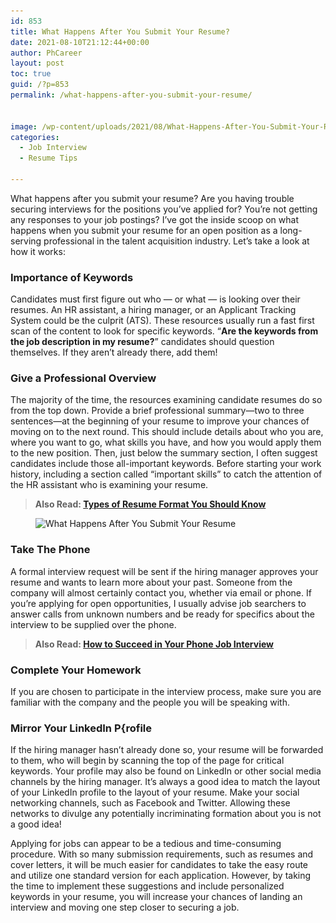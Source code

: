 ```yaml
---
id: 853
title: What Happens After You Submit Your Resume?
date: 2021-08-10T21:12:44+00:00
author: PhCareer
layout: post
toc: true
guid: /?p=853
permalink: /what-happens-after-you-submit-your-resume/


image: /wp-content/uploads/2021/08/What-Happens-After-You-Submit-Your-Resume.jpg
categories:
  - Job Interview
  - Resume Tips

---
```

What happens after you submit your resume? Are you having trouble securing interviews for the positions you&#8217;ve applied for? You&#8217;re not getting any responses to your job postings? I&#8217;ve got the inside scoop on what happens when you submit your resume for an open position as a long-serving professional in the talent acquisition industry. Let&#8217;s take a look at how it works:



### **Importance of Keywords**

Candidates must first figure out who — or what — is looking over their resumes. An HR assistant, a hiring manager, or an Applicant Tracking System could be the culprit (ATS). These resources usually run a fast first scan of the content to look for specific keywords. “**Are the keywords from the job description in my resume?**” candidates should question themselves. If they aren&#8217;t already there, add them!

### **Give a Professional Overview**

The majority of the time, the resources examining candidate resumes do so from the top down. Provide a brief professional summary—two to three sentences—at the beginning of your resume to improve your chances of moving on to the next round. This should include details about who you are, where you want to go, what skills you have, and how you would apply them to the new position. Then, just below the summary section, I often suggest candidates include those all-important keywords. Before starting your work history, including a section called &#8220;important skills&#8221; to catch the attention of the HR assistant who is examining your resume.

<blockquote class="wp-block-quote">
  <p>
    <strong>Also Read: <a href="/types-of-resume-format-you-should-know/">Types of Resume Format You Should Know</a></strong>
  </p>
</blockquote><figure class="wp-block-image size-large">

<img loading="lazy" width="1024" height="512" src="/wp-content/uploads/2021/08/What-Happens-After-You-Submit-Your-Resume.png" alt="What Happens After You Submit Your Resume" class="wp-image-854" srcset="/wp-content/uploads/2021/08/What-Happens-After-You-Submit-Your-Resume.png 1024w, /wp-content/uploads/2021/08/What-Happens-After-You-Submit-Your-Resume-300x150.png 300w, /wp-content/uploads/2021/08/What-Happens-After-You-Submit-Your-Resume-768x384.png 768w" sizes="(max-width: 1024px) 100vw, 1024px" /> </figure> 

### **Take The Phone**

A formal interview request will be sent if the hiring manager approves your resume and wants to learn more about your past. Someone from the company will almost certainly contact you, whether via email or phone. If you&#8217;re applying for open opportunities, I usually advise job searchers to answer calls from unknown numbers and be ready for specifics about the interview to be supplied over the phone.

<blockquote class="wp-block-quote">
  <p>
    <strong>Also Read: <a href="/how-to-succeed-in-your-phone-job-interview/">How to Succeed in Your Phone Job Interview</a></strong>
  </p>
</blockquote>

### **Complete Your Homework**

If you are chosen to participate in the interview process, make sure you are familiar with the company and the people you will be speaking with.

### **Mirror Your LinkedIn P{rofile**

If the hiring manager hasn&#8217;t already done so, your resume will be forwarded to them, who will begin by scanning the top of the page for critical keywords. Your profile may also be found on LinkedIn or other social media channels by the hiring manager. It&#8217;s always a good idea to match the layout of your LinkedIn profile to the layout of your resume. Make your social networking channels, such as Facebook and Twitter. Allowing these networks to divulge any potentially incriminating formation about you is not a good idea!



Applying for jobs can appear to be a tedious and time-consuming procedure. With so many submission requirements, such as resumes and cover letters, it will be much easier for candidates to take the easy route and utilize one standard version for each application. However, by taking the time to implement these suggestions and include personalized keywords in your resume, you will increase your chances of landing an interview and moving one step closer to securing a job.


